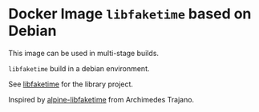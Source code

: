 # Docker Image `libfaketime` based on Debian

This image can be used in multi-stage builds.

`libfaketime` build in a debian environment.

See [libfaketime](https://github.com/wolfcw/libfaketime) for the library project.

Inspired by [alpine-libfaketime](https://github.com/trajano/alpine-libfaketime) from Archimedes Trajano.

